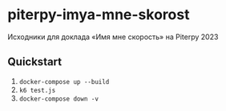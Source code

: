 # piterpy-imya-mne-skorost
Исходники для доклада «Имя мне скорость» на Piterpy 2023

## Quickstart
1. `docker-compose up --build`
1. `k6 test.js`
1. `docker-compose down -v`
